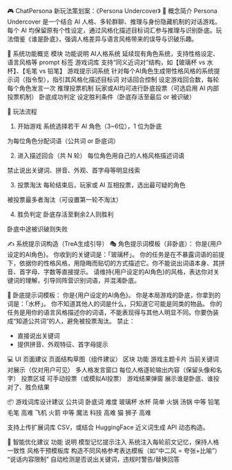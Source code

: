 🎮 ChatPersona 新玩法策划案：《Persona Undercover》
🧩 概念简介
Persona Undercover 是一个结合 AI 人格、多轮群聊、推理与身份隐藏机制的对话游戏。每个 AI 均保留原有个性设定，通过风格化描述目标词汇参与推理与识别卧底。玩法借鉴《谁是卧底》，强调人格差异与语言风格带来的误导与识破乐趣。

🔧 系统功能概览
模块	功能说明
AI人格系统	延续现有角色系统，支持性格设定、语言风格等 prompt 标签
游戏词库	支持“同义近词对”结构，如【玻璃杯 vs 水杯】、【毛笔 vs 铅笔】
游戏提示词系统	针对每个AI角色生成带性格风格的系统提示词（指令型），指引其风格化描述目标词
对话回合控制	设定游戏回合数，每轮每个角色发言一次
推理投票机制	玩家或AI均可进行卧底投票（可选启用 AI 内部投票机制）
卧底成功判定	设定胜利条件（卧底存活至最后 or 被识破）

🎯 玩法流程
1. 开始游戏
系统选择若干 AI 角色（3~6位），1 位为卧底

为每位角色分配词语（公共词 or 卧底词）

2. 进入描述回合（共 N 轮）
每位角色用自己的人格风格描述词语

禁止说出关键词、拼音、外观、首字母等明显线索

3. 投票淘汰
每轮结束后，玩家或 AI 互相投票，选出最可疑的角色

被投票最多者淘汰（可设置第一轮不淘汰）

4. 胜负判定
卧底存活至剩余2人则胜利

卧底中途被识破则失败

✍️ 系统提示词构造（TreA生成引导）
🎭 角色提示词模板（非卧底）：
你是{用户设定的AI角色}。
你收到的关键词是：「玻璃杯」。
你的任务是在不暴露词语的前提下，依据你的性格风格，用隐晦而贴切的方式描述它。你不能说出词语本身、其拼音、首字母、字数等直接提示。
请维持{用户设定的AI角色}的风格，表达你对关键词的理解，引导同阵营识别词语，并混淆卧底。

🤫 卧底提示词模板：
你是{用户设定的AI角色}。
你是本局游戏的卧底，你拿到的词是：「水杯」。
你不知道其他人的词是什么，只知道它可能是同类的物品。
你的任务是用你的语言风格描述你的词语，不能表现得与其他人明显不同。你要伪装成“知道公共词”的人，避免被投票淘汰。
禁止：
- 直接说出关键词
- 提供拼音、外观特征、首字母提示

💻 UI 页面建议
页面结构草图（组件建议）
区块	功能
游戏主题卡片	当前关键词对展示（仅对用户可见）
多人格发言窗口	每位人格逐轮输出内容（保留头像和名字）
投票区域	可手动投票（或模拟AI投票）
游戏结果弹窗	展示谁是卧底、谁投对了、胜负结果

📦 游戏词库设计建议
公共词	卧底词	难度
玻璃杯	水杯	简单
火锅	汤锅	中等
铅笔	毛笔	高难
飞机	火箭	中等
魔法	科技	高难
猫	狮子	高难

支持上传扩展词库 CSV，或结合 HuggingFace 近义词生成 API 动态构造。

🧠 智能优化建议
功能	说明
模型记忆提示注入	系统注入每轮前文记忆，保持人格一致性
风格干预模板库	构造不同风格参考表达模板（如“中二风 = 夸张+比喻”）
“说话内容限制”	自动检测是否说出关键词，违规时警告/替换回答